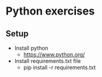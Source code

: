 # Python exercises

## Setup
- Install python
    - https://www.python.org/
- Install requirements.txt file
    - pip install -r requirements.txt
